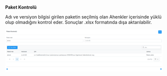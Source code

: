 **Paket Kontrolü**

Adı ve versiyon bilgisi girilen paketin seçilmiş olan Ahenkler içerisinde yüklü olup olmadığını kontrol eder.
Sonuçlar .xlsx formatında dışa aktarılabilir.

![Paket Kontrolu](../images/computerGroupManagement/packageControl.png)